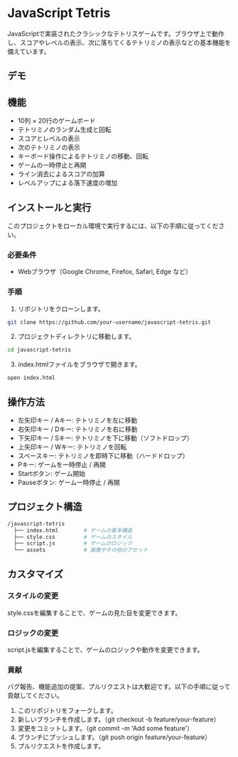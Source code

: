 # JavaScript Tetris
JavaScriptで実装されたクラシックなテトリスゲームです。ブラウザ上で動作し、スコアやレベルの表示、次に落ちてくるテトリミノの表示などの基本機能を備えています。

## デモ

## 機能
- 10列 × 20行のゲームボード
- テトリミノのランダム生成と回転
- スコアとレベルの表示
- 次のテトリミノの表示
- キーボード操作によるテトリミノの移動、回転
- ゲームの一時停止と再開
- ライン消去によるスコアの加算
- レベルアップによる落下速度の増加

## インストールと実行
このプロジェクトをローカル環境で実行するには、以下の手順に従ってください。

### 必要条件
- Webブラウザ（Google Chrome, Firefox, Safari, Edge など）
### 手順
1. リポジトリをクローンします。
```bash
git clone https://github.com/your-username/javascript-tetris.git
```
2. プロジェクトディレクトリに移動します。
```bash
cd javascript-tetris
```
3. index.htmlファイルをブラウザで開きます。
```bash
open index.html
```

## 操作方法
- 左矢印キー / Aキー: テトリミノを左に移動
- 右矢印キー / Dキー: テトリミノを右に移動
- 下矢印キー / Sキー: テトリミノを下に移動（ソフトドロップ）
- 上矢印キー / Wキー: テトリミノを回転
- スペースキー: テトリミノを即時下に移動（ハードドロップ）
- Pキー: ゲームを一時停止 / 再開
- Startボタン: ゲーム開始
- Pauseボタン: ゲーム一時停止 / 再開

## プロジェクト構造
```bash
/javascript-tetris
  ├── index.html        # ゲームの基本構造
  ├── style.css         # ゲームのスタイル
  ├── script.js         # ゲームのロジック
  └── assets            # 画像やその他のアセット
```
## カスタマイズ
### スタイルの変更
style.cssを編集することで、ゲームの見た目を変更できます。

### ロジックの変更
script.jsを編集することで、ゲームのロジックや動作を変更できます。

### 貢献
バグ報告、機能追加の提案、プルリクエストは大歓迎です。以下の手順に従って貢献してください。

1. このリポジトリをフォークします。
2. 新しいブランチを作成します。（git checkout -b feature/your-feature）
3. 変更をコミットします。（git commit -m 'Add some feature'）
4. ブランチにプッシュします。（git push origin feature/your-feature）
5. プルリクエストを作成します。
